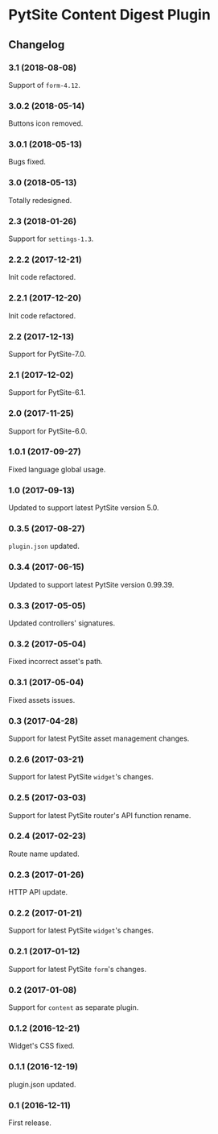 # PytSite Content Digest Plugin


## Changelog


### 3.1 (2018-08-08)

Support of `form-4.12`.


### 3.0.2 (2018-05-14)

Buttons icon removed.


### 3.0.1 (2018-05-13)

Bugs fixed.


### 3.0 (2018-05-13)

Totally redesigned.


### 2.3 (2018-01-26)

Support for `settings-1.3`.


### 2.2.2 (2017-12-21)

Init code refactored.


### 2.2.1 (2017-12-20)

Init code refactored.


### 2.2 (2017-12-13)

Support for PytSite-7.0.


### 2.1 (2017-12-02)

Support for PytSite-6.1.


### 2.0 (2017-11-25)

Support for PytSite-6.0.


### 1.0.1 (2017-09-27)

Fixed language global usage.


### 1.0 (2017-09-13)

Updated to support latest PytSite version 5.0.


### 0.3.5 (2017-08-27)

`plugin.json` updated.


### 0.3.4 (2017-06-15)

Updated to support latest PytSite version 0.99.39.


### 0.3.3 (2017-05-05)

Updated controllers' signatures.


### 0.3.2 (2017-05-04)

Fixed incorrect asset's path.


### 0.3.1 (2017-05-04)

Fixed assets issues.


### 0.3 (2017-04-28)

Support for latest PytSite asset management changes.


### 0.2.6 (2017-03-21)

Support for latest PytSite `widget`'s changes.


### 0.2.5 (2017-03-03)

Support for latest PytSite router's API function rename.


### 0.2.4 (2017-02-23)

Route name updated.


### 0.2.3 (2017-01-26)

HTTP API update.


### 0.2.2 (2017-01-21)

Support for latest PytSite `widget`'s changes.


### 0.2.1 (2017-01-12)

Support for latest PytSite `form`'s changes.


### 0.2 (2017-01-08)

Support for `content` as separate plugin.


### 0.1.2 (2016-12-21)

Widget's CSS fixed.


### 0.1.1 (2016-12-19)

plugin.json updated.


### 0.1 (2016-12-11)

First release.
